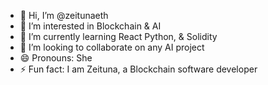 - 👋 Hi, I’m @zeitunaeth
- 👀 I’m interested in Blockchain & AI
- 🌱 I’m currently learning React Python, & Solidity
- 💞️ I’m looking to collaborate on any AI project
- 😄 Pronouns: She
- ⚡ Fun fact: I am Zeituna, a Blockchain software developer

<!---
zeitunaeth/zeitunaeth is a ✨ special ✨ repository because its `README.md` (this file) appears on your GitHub profile.
You can click the Preview link to take a look at your changes.
--->
